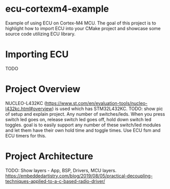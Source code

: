# ecu-cortexm4-example
Example of using ECU on Cortex-M4 MCU. The goal of this project is to highlight how to import ECU into your CMake project and showcase some source code utilizing ECU library.


# Importing ECU
TODO


# Project Overview
NUCLEO-L432KC (https://www.st.com/en/evaluation-tools/nucleo-l432kc.html#overview) is used which has STM32L432KC. 
TODO: show pic of setup and explain project. Any number of switches/leds. When you press switch led goes on, release switch led goes off, hold down switch led toggles. goal is to easily support any number of these switch/led modules and let them have their own hold time and toggle times. Use ECU fsm and ECU timers for this.


# Project Architecture
TODO: Show layers - App, BSP, Drivers, MCU layers.
https://embeddedartistry.com/blog/2019/08/05/practical-decoupling-techniques-applied-to-a-c-based-radio-driver/


